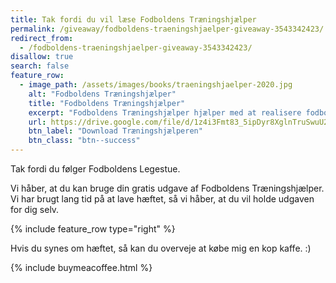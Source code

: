 ```yaml
---
title: Tak fordi du vil læse Fodboldens Træningshjælper
permalink: /giveaway/fodboldens-traeningshjaelper-giveaway-3543342423/
redirect_from:
  - /fodboldens-traeningshjaelper-giveaway-3543342423/
disallow: true
search: false
feature_row:
  - image_path: /assets/images/books/traeningshjaelper-2020.jpg
    alt: "Fodboldens Træningshjælper"
    title: "Fodboldens Træningshjælper"
    excerpt: "Fodboldens Træningshjælper hjælper med at realisere fodbolddrømmen gennem målsætninger og træningsråd."
    url: https://drive.google.com/file/d/1z4i3Fmt83_5ipDyr8XglnTruSwuU22b-/view?usp=sharing
    btn_label: "Download Træningshjælperen"
    btn_class: "btn--success"
---
```


Tak fordi du følger Fodboldens Legestue. 

Vi håber, at du kan bruge din gratis udgave af Fodboldens Træningshjælper. Vi har brugt lang tid på at lave hæftet, så vi håber, at du vil holde udgaven for dig selv.

{% include feature_row type="right" %}

Hvis du synes om hæftet, så kan du overveje at købe mig en kop kaffe. :)

{% include buymeacoffee.html %}
